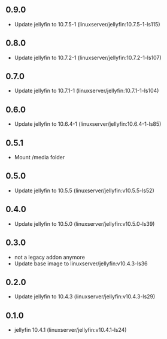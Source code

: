 ## 0.9.0

 - Update jellyfin to 10.7.5-1 (linuxserver/jellyfin:10.7.5-1-ls115)

## 0.8.0

 - Update jellyfin to 10.7.2-1 (linuxserver/jellyfin:10.7.2-1-ls107)

## 0.7.0

 - Update jellyfin to 10.7.1-1 (linuxserver/jellyfin:10.7.1-1-ls104)

## 0.6.0

 - Update jellyfin to 10.6.4-1 (linuxserver/jellyfin:10.6.4-1-ls85)

## 0.5.1

 - Mount /media folder

## 0.5.0

 - Update jellyfin to 10.5.5 (linuxserver/jellyfin:v10.5.5-ls52)

## 0.4.0

 - Update jellyfin to 10.5.0 (linuxserver/jellyfin:v10.5.0-ls39)

## 0.3.0

 - not a legacy addon anymore
 - Update base image to linuxserver/jellyfin:v10.4.3-ls36
 
 ## 0.2.0

 - Update jellyfin to 10.4.3 (linuxserver/jellyfin:v10.4.3-ls29)

## 0.1.0

 - jellyfin 10.4.1 (linuxserver/jellyfin:v10.4.1-ls24)